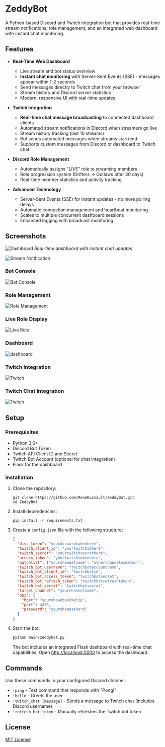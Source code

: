# ZeddyBot

A Python-based Discord and Twitch integration bot that provides real-time stream notifications, role management, and an integrated web dashboard with instant chat monitoring.

## Features

- **Real-Time Web Dashboard**

  - Live stream and bot status overview
  - **Instant chat monitoring** with Server-Sent Events (SSE) - messages appear within 1-2 seconds
  - Send messages directly to Twitch chat from your browser
  - Stream history and Discord server statistics
  - Modern, responsive UI with real-time updates

- **Twitch Integration**

  - **Real-time chat message broadcasting** to connected dashboard clients
  - Automated stream notifications in Discord when streamers go live
  - Stream history tracking (last 10 streams)
  - Bot sends automated messages when streams start/end
  - Supports custom messages from Discord or dashboard to Twitch chat

- **Discord Role Management**

  - Automatically assigns "LIVE" role to streaming members
  - Role progression system (Drifters → Outlaws after 30 days)
  - Real-time member statistics and activity tracking

- **Advanced Technology**
  - Server-Sent Events (SSE) for instant updates - no more polling delays
  - Automatic connection management and heartbeat monitoring
  - Scales to multiple concurrent dashboard sessions
  - Enhanced logging with broadcast monitoring

## Screenshots

![Dashboard](https://github.com/ReneDussault/ZeddyBot/blob/main/screenshots/dashboard.png)
_Real-time dashboard with instant chat updates_

![Stream Notification](https://github.com/ReneDussault/ZeddyBot/blob/main/screenshots/notif.png)

### Bot Console

![Bot Console](https://github.com/ReneDussault/ZeddyBot/blob/main/screenshots/terminal.png)

### Role Management

![Role Management](https://github.com/ReneDussault/ZeddyBot/blob/main/screenshots/live_role.png)

### Live Role Display

![Live Role](https://github.com/ReneDussault/ZeddyBot/blob/main/screenshots/live.bmp)

### Dashboard

![dashboard](https://github.com/ReneDussault/ZeddyBot/blob/main/screenshots/dashboard.png)

### Twitch Integration

![Twitch](https://github.com/ReneDussault/ZeddyBot/blob/main/screenshots/twitch.png)

### Twitch Chat Integration

![Twitch](https://github.com/ReneDussault/ZeddyBot/blob/main/screenshots/twitchchat.png)

## Setup

### Prerequisites

- Python 3.6+
- Discord Bot Token
- Twitch API Client ID and Secret
- Twitch Bot Account (optional for chat integration)
- Flask for the dashboard

### Installation

1. Clone the repository:

   ```
   git clone https://github.com/ReneDussault/ZeddyBot.git
   cd ZeddyBot
   ```

2. Install dependencies:

   ```
   pip install -r requirements.txt
   ```

3. Create a `config.json` file with the following structure:

   ```json
   {
     "disc_token": "yourdiscordtokenhere",
     "twitch_client_id": "yourtwitchidhere",
     "twitch_secret": "yourtwitchsecrethere",
     "access_token": "yourtwitchtokenhere",
     "watchlist": ["yourchannelname", "otherchannelnametoo"],
     "twitch_bot_username": "twitchbotaccountname",
     "twitch_bot_client_id": "twitchbotid",
     "twitch_bot_access_token": "twitchbotsecret",
     "twitch_bot_refresh_token": "twitchbotrefreshtoken",
     "twitch_bot_secret": "twitchbotsecret",
     "target_channel": "yourchannelname",
     "obs": {
       "host": "yourobswebsocketip",
       "port": 4455,
       "password": "yourobspassword"
     }
   }
   ```

4. Start the bot:

   ```bash
   python main/zeddybot.py
   ```

   The bot includes an integrated Flask dashboard with real-time chat capabilities.
   Open [http://localhost:5000](http://localhost:5000) to access the dashboard.

## Commands

Use these commands in your configured Discord channel:

- `!ping` - Test command that responds with "Pong!"
- `!hello` - Greets the user
- `!twitch_chat [message]` - Sends a message to Twitch chat (includes Discord username)
- `!refresh_bot_token` - Manually refreshes the Twitch bot token

## License

[MIT License](https://github.com/ReneDussault/ZeddyBot/blob/main/LICENSE.txt)
